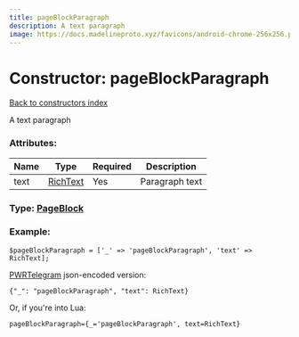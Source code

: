 ```yaml
---
title: pageBlockParagraph
description: A text paragraph
image: https://docs.madelineproto.xyz/favicons/android-chrome-256x256.png
---
```

# Constructor: pageBlockParagraph  
[Back to constructors index](index.md)



A text paragraph

### Attributes:

| Name     |    Type       | Required | Description |
|----------|---------------|----------|-------------|
|text|[RichText](../types/RichText.md) | Yes|Paragraph text|



### Type: [PageBlock](../types/PageBlock.md)


### Example:

```
$pageBlockParagraph = ['_' => 'pageBlockParagraph', 'text' => RichText];
```  

[PWRTelegram](https://pwrtelegram.xyz) json-encoded version:

```
{"_": "pageBlockParagraph", "text": RichText}
```


Or, if you're into Lua:  


```
pageBlockParagraph={_='pageBlockParagraph', text=RichText}

```



